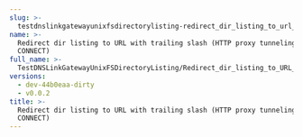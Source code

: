 ```yaml
---
slug: >-
  testdnslinkgatewayunixfsdirectorylisting-redirect_dir_listing_to_url_with_trailing_slash_(http_proxy_tunneling_via_connect)
name: >-
  Redirect dir listing to URL with trailing slash (HTTP proxy tunneling via
  CONNECT)
full_name: >-
  TestDNSLinkGatewayUnixFSDirectoryListing/Redirect_dir_listing_to_URL_with_trailing_slash_(HTTP_proxy_tunneling_via_CONNECT)
versions:
  - dev-44b0eaa-dirty
  - v0.0.2
title: >-
  Redirect dir listing to URL with trailing slash (HTTP proxy tunneling via
  CONNECT)
---
```


